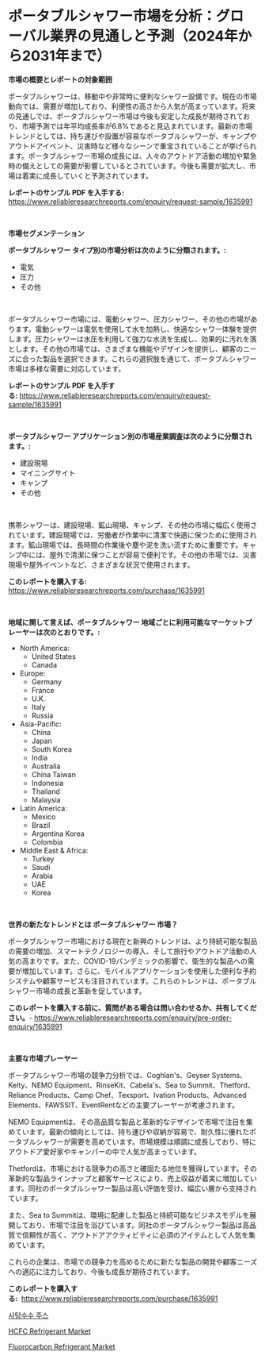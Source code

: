 <p><h1>ポータブルシャワー市場を分析：グローバル業界の見通しと予測（2024年から2031年まで）</h1></p><p><strong>市場の概要とレポートの対象範囲</strong></p>
<p><p>ポータブルシャワーは、移動中や非常時に便利なシャワー設備です。現在の市場動向では、需要が増加しており、利便性の高さから人気が高まっています。将来の見通しでは、ポータブルシャワー市場は今後も安定した成長が期待されており、市場予測では年平均成長率が6.8%であると見込まれています。最新の市場トレンドとしては、持ち運びや設置が容易なポータブルシャワーが、キャンプやアウトドアイベント、災害時など様々なシーンで重宝されていることが挙げられます。ポータブルシャワー市場の成長には、人々のアウトドア活動の増加や緊急時の備えとしての需要が影響しているとされています。今後も需要が拡大し、市場は着実に成長していくと予測されています。</p></p>
<p><strong>レポートのサンプル PDF を入手する:</strong> <a href="https://www.reliableresearchreports.com/enquiry/request-sample/1635991">https://www.reliableresearchreports.com/enquiry/request-sample/1635991</a></p>
<p>&nbsp;</p>
<p><strong>市場セグメンテーション</strong></p>
<p><strong>ポータブルシャワー タイプ別の市場分析は次のように分類されます。:</strong></p>
<p><ul><li>電気</li><li>圧力</li><li>その他</li></ul></p>
<p>&nbsp;</p>
<p><p>ポータブルシャワー市場には、電動シャワー、圧力シャワー、その他の市場があります。電動シャワーは電気を使用して水を加熱し、快適なシャワー体験を提供します。圧力シャワーは水圧を利用して強力な水流を生成し、効果的に汚れを落とします。その他の市場では、さまざまな機能やデザインを提供し、顧客のニーズに合った製品を選択できます。これらの選択肢を通じて、ポータブルシャワー市場は多様な需要に対応しています。</p></p>
<p><strong>レポートのサンプル PDF を入手する:</strong>&nbsp;<a href="https://www.reliableresearchreports.com/enquiry/request-sample/1635991">https://www.reliableresearchreports.com/enquiry/request-sample/1635991</a></p>
<p>&nbsp;</p>
<p><strong> ポータブルシャワー アプリケーション別の市場産業調査は次のように分類されます。:</strong></p>
<p><ul><li>建設現場</li><li>マイニングサイト</li><li>キャンプ</li><li>その他</li></ul></p>
<p>&nbsp;</p>
<p><p>携帯シャワーは、建設現場、鉱山現場、キャンプ、その他の市場に幅広く使用されています。建設現場では、労働者が作業中に清潔で快適に保つために使用されます。鉱山現場では、長時間の作業後や塵や泥を洗い流すために重要です。キャンプ中には、屋外で清潔に保つことが容易で便利です。その他の市場では、災害現場や屋外イベントなど、さまざまな状況で使用されます。</p></p>
<p><strong>このレポートを購入する:</strong>&nbsp; <a href="https://www.reliableresearchreports.com/purchase/1635991">https://www.reliableresearchreports.com/purchase/1635991</a></p>
<p>&nbsp;</p>
<p><strong>地域に関して言えば、ポータブルシャワー 地域ごとに利用可能なマーケットプレーヤーは次のとおりです。:</strong></p>
<p><ul>
    <li>
        North America:
        <ul>
            <li>United States</li>
            <li>Canada</li>
        </ul>
    </li>
    <li>
        Europe:
        <ul>
            <li>Germany</li>
            <li>France</li>
            <li>U.K.</li>
            <li>Italy</li>
            <li>Russia</li>
        </ul>
    </li>
    <li>
        Asia-Pacific:
        <ul>
            <li>China</li>
            <li>Japan</li>
            <li>South Korea</li>
            <li>India</li>
            <li>Australia</li>
            <li>China Taiwan</li>
            <li>Indonesia</li>
            <li>Thailand</li>
            <li>Malaysia</li>
        </ul>
    </li>
    <li>
        Latin America:
        <ul>
            <li>Mexico</li>
            <li>Brazil</li>
            <li>Argentina Korea</li>
            <li>Colombia</li>
        </ul>
    </li>
    <li>
        Middle East & Africa:
        <ul>
            <li>Turkey</li>
            <li>Saudi</li>
            <li>Arabia</li>
            <li>UAE</li>
            <li>Korea</li>
        </ul>
    </li>
    </ul></p>
<p>&nbsp;</p>
<p><strong>世界の新たなトレンドとは ポータブルシャワー 市場？</strong></p>
<p><p>ポータブルシャワー市場における現在と新興のトレンドは、より持続可能な製品の需要の増加、スマートテクノロジーの導入、そして旅行やアウトドア活動の人気の高まりです。また、COVID-19パンデミックの影響で、衛生的な製品への需要が増加しています。さらに、モバイルアプリケーションを使用した便利な予約システムや顧客サービスも注目されています。これらのトレンドは、ポータブルシャワー市場の成長と革新を促しています。</p></p>
<p><strong>このレポートを購入する前に、質問がある場合は問い合わせるか、共有してください。</strong>- <a href="https://www.reliableresearchreports.com/enquiry/pre-order-enquiry/1635991">https://www.reliableresearchreports.com/enquiry/pre-order-enquiry/1635991</a></p>
<p>&nbsp;</p>
<p><strong>主要な市場プレーヤー</strong></p>
<p><p>ポータブルシャワー市場の競争力分析では、Coghlan's、Geyser Systems、Kelty、NEMO Equipment、RinseKit、Cabela's、Sea to Summit、Thetford、Reliance Products、Camp Chef、Texsport、Ivation Products、Advanced Elements、FAWSSIT、EventRentなどの主要プレーヤーが考慮されます。 </p><p>NEMO Equipmentは、その高品質な製品と革新的なデザインで市場で注目を集めています。最新の傾向としては、持ち運びや収納が容易で、耐久性に優れたポータブルシャワーが需要を高めています。市場規模は順調に成長しており、特にアウトドア愛好家やキャンパーの中で人気が高まっています。</p><p>Thetfordは、市場における競争力の高さと確固たる地位を獲得しています。その革新的な製品ラインナップと顧客サービスにより、売上収益が着実に増加しています。同社のポータブルシャワー製品は高い評価を受け、幅広い層から支持されています。</p><p>また、Sea to Summitは、環境に配慮した製品と持続可能なビジネスモデルを展開しており、市場で注目を浴びています。同社のポータブルシャワー製品は高品質で信頼性が高く、アウトドアアクティビティに必須のアイテムとして人気を集めています。</p><p>これらの企業は、市場での競争力を高めるために新たな製品の開発や顧客ニーズへの適応に注力しており、今後も成長が期待されています。</p></p>
<p><strong>このレポートを購入する:</strong>&nbsp;&nbsp;<a href="https://www.reliableresearchreports.com/purchase/1635991">https://www.reliableresearchreports.com/purchase/1635991</a></p>
<p><p><a href="https://github.com/sammyUltyylrich9067856/Market-Research-Report-List-1/blob/main/17381186766.md">사탕수수 주스</a></p><p><a href="https://butternut-bug-553.notion.site/HCFC-Refrigerant-Market-Challenges-Opportunities-and-Growth-Drivers-and-Major-Market-Players-fore-78f8ab3da29f46b1a183c0f4646b023d">HCFC Refrigerant Market</a></p><p><a href="https://invited-way-688.notion.site/Fluorocarbon-Refrigerant-Market-Analysis-and-Market-Size-Global-Industry-Overview-Market-Segmentat-14dff222ed09453fafa1d4a1eed95aef">Fluorocarbon Refrigerant Market</a></p></p>